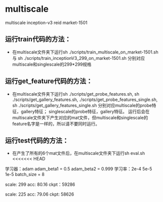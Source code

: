 # multiscale
multiscale inception-v3 reid market-1501
## 运行train代码的方法：
- 在multiscale文件夹下运行sh ./scripts/train_multiscale_on_market-1501.sh 与 sh ./scripts/train_inceptionV3_299_on_market-1501.sh 分别对应multiscale和singlescale的299*299规格


## 运行get_feature代码的方法：
- 在multiscale文件夹下运行sh ./scripts/get_probe_features.sh, sh ./scripts/get_gallery_features.sh, 
./scripts/get_probe_features_single.sh, sh ./scripts/get_gallery_features_single.sh
分别对应multiscale的probe特征，gallery特征； singlescale的probe特征，gallery特征。
运行后会在multiscale文件夹下产生对应的mat文件，但multiscale和singlescale的feature名字是一样的，所以请不要同时运行。

## 运行test代码的方法：
- 在产生了所有的6个mat文件后，在multiscale文件夹下运行sh eval.sh
<<<<<<< HEAD

学习器：adam
adam_beta1 = 0.5
adam_beta2 = 0.999
学习率：2e-4 5e-5 1e-5
batch_size = 8

scale: 299
acc: 80.16
ckpt：59286

scale: 225
acc: 79.06
ckpt: 58626